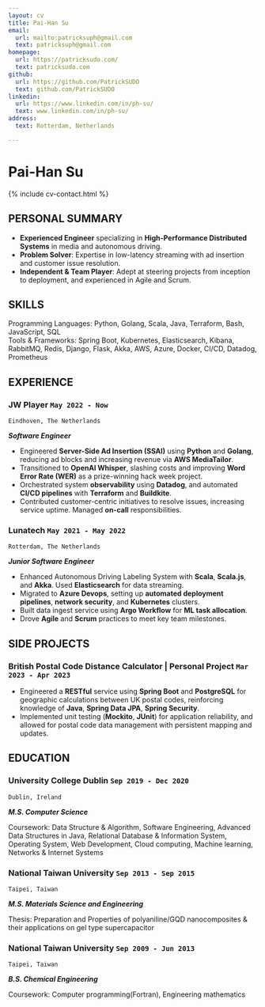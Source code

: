```yaml
---
layout: cv
title: Pai-Han Su
email:
  url: mailto:patricksuph@gmail.com
  text: patricksuph@gmail.com
homepage:
  url: https://patricksudo.com/
  text: patricksudo.com
github:
  url: https://github.com/PatrickSUDO
  text: github.com/PatrickSUDO
linkedin:
  url: https://www.linkedin.com/in/ph-su/
  text: www.linkedin.com/in/ph-su/
address:
  text: Rotterdam, Netherlands

---
```


# Pai-Han **Su**

<!--
include contact information from the front matter
Supported arguments:
    - homepage: url, text
    - phone
    - email
-->

{% include cv-contact.html %}

## PERSONAL SUMMARY

- **Experienced Engineer** specializing in **High-Performance Distributed Systems** in media and autonomous driving. 
- **Problem Solver**: Expertise in low-latency streaming with ad insertion and customer issue resolution.
- **Independent & Team Player**: Adept at steering projects from inception to deployment, and experienced in Agile and Scrum.


## SKILLS

Programming Languages: Python, Golang, Scala, Java, Terraform, Bash, JavaScript, SQL
<br>
Tools & Frameworks: Spring Boot, Kubernetes, Elasticsearch, Kibana, RabbitMQ, Redis, Django, Flask, Akka, AWS, Azure, Docker, CI/CD, Datadog, Prometheus

## EXPERIENCE

### **JW Player**  `May 2022 - Now`

```
Eindhoven, The Netherlands
```

**_Software Engineer_**

- Engineered **Server-Side Ad Insertion (SSAI)** using **Python** and **Golang**, reducing ad blocks and increasing revenue via **AWS MediaTailor**.
- Transitioned to **OpenAI Whisper**, slashing costs and improving **Word Error Rate (WER)** as a prize-winning hack week project.
- Orchestrated system **observability** using **Datadog**, and automated **CI/CD pipelines** with **Terraform** and **Buildkite**.
- Contributed customer-centric initiatives to resolve issues, increasing service uptime. Managed **on-call** responsibilities.

### **Lunatech**  `May 2021 - May 2022`

```
Rotterdam, The Netherlands
```

**_Junior Software Engineer_**

- Enhanced Autonomous Driving Labeling System with **Scala**, **Scala.js**, and **Akka**. Used **Elasticsearch** for data streaming.
- Migrated to **Azure Devops**, setting up **automated deployment pipelines**, **network security**, and **Kubernetes** clusters.
- Built data ingest service using **Argo Workflow** for **ML task allocation**.
- Drove **Agile** and **Scrum** practices to meet key team milestones.


## SIDE PROJECTS

### **British Postal Code Distance Calculator** | Personal Project `Mar 2023 - Apr 2023`

- Engineered a **RESTful** service using **Spring Boot** and **PostgreSQL** for geographic calculations between UK postal codes, reinforcing knowledge of **Java**, **Spring Data JPA**, **Spring Security**.
- Implemented unit testing (**Mockito**, **JUnit**) for application reliability, and allowed for postal code data management with persistent mapping and updates.

## EDUCATION

### **University College Dublin** `Sep 2019 - Dec 2020`

```
Dublin, Ireland
```

**_M.S. Computer Science_**

Coursework: Data Structure & Algorithm, Software Engineering, Advanced Data Structures in Java, Relational Database & Information System, Operating System, Web Development, Cloud computing, Machine learning, Networks & Internet Systems

### **National Taiwan University**   `Sep 2013 - Sep 2015`

```
Taipei, Taiwan
```

**_M.S. Materials Science and Engineering_**

Thesis: Preparation and Properties of polyaniline/GQD nanocomposites & their applications on gel type supercapacitor

### **National Taiwan University**   `Sep 2009 - Jun 2013`

```
Taipei, Taiwan
```

**_B.S. Chemical Engineering_**

Coursework: Computer programming(Fortran), Engineering mathematics

<!-- ### Footer

Last updated: May 2023 -->

